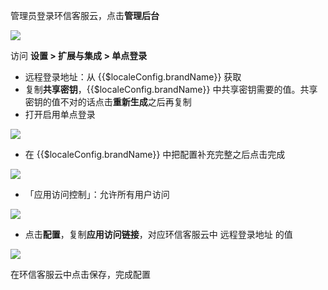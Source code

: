 <IntegrationDetailCard :title="`配置环信客服云 SSO`">

管理员登录环信客服云，点击**管理后台**

![](~@imagesZhCn/integration/easemob-cs/2-5.png)

访问 **设置 &gt; 扩展与集成 &gt; 单点登录**
- 远程登录地址：从 {{$localeConfig.brandName}} 获取
- 复制**共享密钥**，{{$localeConfig.brandName}} 中共享密钥需要的值。共享密钥的值不对的话点击**重新生成**之后再复制
- 打开启用单点登录

![](~@imagesZhCn/integration/easemob-cs/2-1.png)

- 在 {{$localeConfig.brandName}} 中把配置补充完整之后点击完成

![](~@imagesZhCn/integration/easemob-cs/2-2.png)

- 「应用访问控制」：允许所有用户访问

![](~@imagesZhCn/integration/easemob-cs/2-3.png)

- 点击**配置**，复制**应用访问链接**，对应环信客服云中 远程登录地址 的值

![](~@imagesZhCn/integration/easemob-cs/2-4.png)

在环信客服云中点击保存，完成配置


</IntegrationDetailCard>